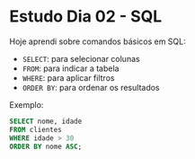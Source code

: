 # Estudo Dia 02 - SQL

Hoje aprendi sobre comandos básicos em SQL:

- `SELECT`: para selecionar colunas
- `FROM`: para indicar a tabela
- `WHERE`: para aplicar filtros
- `ORDER BY`: para ordenar os resultados

Exemplo:
```sql
SELECT nome, idade
FROM clientes
WHERE idade > 30
ORDER BY nome ASC;

